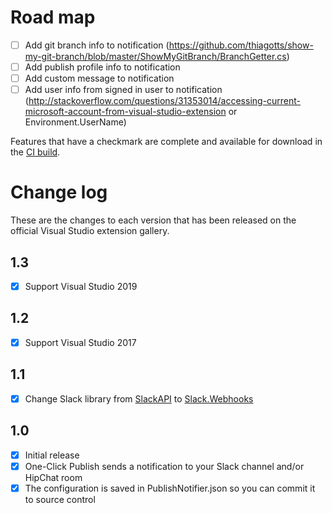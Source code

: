 # Road map

- [ ] Add git branch info to notification (https://github.com/thiagotts/show-my-git-branch/blob/master/ShowMyGitBranch/BranchGetter.cs)
- [ ] Add publish profile info to notification
- [ ] Add custom message to notification
- [ ] Add user info from signed in user to notification (http://stackoverflow.com/questions/31353014/accessing-current-microsoft-account-from-visual-studio-extension or Environment.UserName)

Features that have a checkmark are complete and available for
download in the
[CI build](http://vsixgallery.com/extension/763d21f2-0b6e-49d1-ac3c-bd3a74e78566/).

# Change log

These are the changes to each version that has been released
on the official Visual Studio extension gallery.

## 1.3

- [x] Support Visual Studio 2019

## 1.2

- [x] Support Visual Studio 2017

## 1.1

- [x] Change Slack library from [SlackAPI](https://github.com/Inumedia/SlackAPI) to [Slack.Webhooks](https://github.com/nerdfury/Slack.Webhooks)

## 1.0

- [x] Initial release
- [x] One-Click Publish sends a notification to your Slack channel and/or HipChat room
- [x] The configuration is saved in PublishNotifier.json so you can commit it to source control